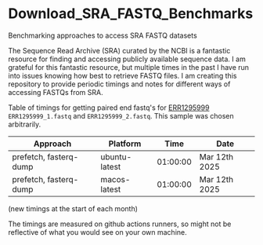 # Download_SRA_FASTQ_Benchmarks
Benchmarking approaches to access SRA FASTQ datasets

The Sequence Read Archive (SRA) curated by the NCBI is a fantastic resource for finding and accessing publicly available sequence data.
I am grateful for this fantastic resource, but multiple times in the past I have run into issues knowing how best to retrieve FASTQ files.
I am creating this repository to provide periodic timings and notes for different ways of accessing FASTQs from SRA.

Table of timings for getting paired end fastq's for
[ERR1295999](https://trace.ncbi.nlm.nih.gov/Traces/?view=run_browser&acc=ERR1295999&display=metadata)
 `ERR1295999_1.fastq` and `ERR1295999_2.fastq`. This sample was chosen arbitrarily.

| Approach | Platform | Time | Date |
| -------- | -------- | ---- | ---- |
| prefetch, fasterq-dump | ubuntu-latest | 01:00:00 | Mar 12th 2025 |
| prefetch, fasterq-dump | macos-latest | 01:00:00 | Mar 12th 2025 |
(new timings at the start of each month)

The timings are measured on github actions runners, so might not be reflective of
what you would see on your own machine.

